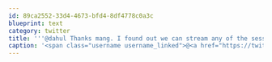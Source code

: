 ```yaml
---
id: 89ca2552-33d4-4673-bfd4-8df4778c0a3c
blueprint: text
category: twitter
title: '''@dahul Thanks mang. I found out we can stream any of the sessions after too so we could hold a "normal-hours" TED party?'
caption: '<span class="username username_linked">@<a href="https://twitter.com/dahul" title="Darren Hull (dahul)">dahul</a></span> Thanks mang. I found out we can stream any of the sessions after too so we could hold a "normal-hours" TED party?'
---
```

